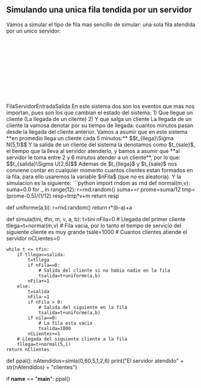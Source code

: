 ## Simulando una unica fila tendida por un servidor
Vamos a simular el tipo de fila mas sencillo de simular: una sola fila atendida por un unico servidor:
<svg version="1.1" xmlns="http://www.w3.org/2000/svg" viewBox="0 0 869 292" width="869" height="292">
  <!-- svg-source:excalidraw -->
  
  <defs>
    <style class="style-fonts">
      @font-face {
        font-family: "Virgil";
        src: url("https://excalidraw.com/Virgil.woff2");
      }
      @font-face {
        font-family: "Cascadia";
        src: url("https://excalidraw.com/Cascadia.woff2");
      }
    </style>
  </defs>
  <rect x="0" y="0" width="869" height="292" fill="#ffffff"></rect><g stroke-linecap="round"><g transform="translate(208 32) rotate(0 145.3936168128811 -0.1022211637347823)"><path d="M0 0.69 C48.75 0.43, 243.6 -0.84, 292.25 -0.9 M-1.46 0.01 C47.18 -0.18, 242.68 0.47, 291.44 0.17" stroke="#000000" stroke-width="1" fill="none"></path></g></g><mask></mask><g stroke-linecap="round"><g transform="translate(209 113) rotate(0 146.09795167664998 0.4539684267528372)"><path d="M0.72 0.16 C49.66 0.04, 244.08 0.2, 292.56 0.11 M-0.37 -0.8 C48.57 -0.78, 243.41 1.45, 291.91 1.71" stroke="#000000" stroke-width="1" fill="none"></path></g></g><mask></mask><g stroke-linecap="round"><g transform="translate(497 31) rotate(0 -0.06448622855308273 40.53771386634559)"><path d="M0.18 -0.04 C0.21 13.43, 0.77 67.45, 1.08 81.11 M-1.18 -1.11 C-1.39 12.47, -0.33 68.13, 0.17 82.18" stroke="#000000" stroke-width="1" fill="none"></path></g></g><mask></mask><g stroke-linecap="round"><g transform="translate(209 33) rotate(0 0.1598113116942983 40.010184555444866)"><path d="M0.71 -0.92 C0.73 12.34, 0.67 66.16, 0.58 79.61 M-0.37 1.22 C-0.51 14.64, -0.05 67.64, -0.07 80.94" stroke="#000000" stroke-width="1" fill="none"></path></g></g><mask></mask><g stroke-linecap="round"><g transform="translate(207 133) rotate(0 152.15371380408763 17.238804225725556)"><path d="M0.39 -0.7 C2.6 2.45, -7.75 15.06, 13.33 18.81 C34.4 22.57, 103.88 19.34, 126.82 21.84 C149.76 24.34, 143.09 33.97, 150.95 33.83 C158.81 33.69, 150.76 23.38, 173.97 21.01 C197.18 18.64, 268.39 22.43, 290.21 19.61 C312.03 16.79, 302.23 6.7, 304.89 4.09 M-0.86 1.55 C1.22 4.33, -8.49 13.25, 12.65 16.84 C33.78 20.43, 102.85 20.01, 125.96 23.07 C149.07 26.12, 143.49 35.5, 151.28 35.17 C159.07 34.84, 149.39 23.78, 172.71 21.11 C196.03 18.43, 269.13 22.09, 291.21 19.11 C313.28 16.13, 302.79 5.75, 305.16 3.23" stroke="#000000" stroke-width="1" fill="none"></path></g></g><mask></mask><g transform="translate(331 176) rotate(0 18 12.5)"><text x="0" y="18" font-family="Virgil, Segoe UI Emoji" font-size="20px" fill="#000000" text-anchor="start" style="white-space: pre;" direction="ltr">Fila</text></g><g transform="translate(708 22) rotate(0 -7 75.5)" stroke="none"><path fill="#000000" d="M 0.26,1.59 Q 0.26,1.59 -1.45,1.92 -3.17,2.24 -5.13,2.38 -7.10,2.52 -10.88,2.23 -14.66,1.94 -18.26,1.51 -21.86,1.08 -24.65,1.46 -27.43,1.84 -30.25,1.71 -33.07,1.58 -36.21,1.52 -39.35,1.46 -42.98,1.43 -46.62,1.40 -49.77,1.94 -52.92,2.49 -55.31,3.54 -57.70,4.59 -59.79,6.12 -61.88,7.64 -63.52,10.72 -65.16,13.80 -66.51,16.07 -67.87,18.34 -69.31,20.74 -70.74,23.13 -72.20,25.85 -73.65,28.56 -74.52,31.34 -75.39,34.12 -75.70,35.87 -76.02,37.63 -76.41,39.30 -76.80,40.98 -76.59,42.04 -76.38,43.10 -76.98,44.32 -77.59,45.54 -79.82,46.04 -82.05,46.55 -83.92,46.89 -85.79,47.22 -88.27,47.87 -90.76,48.53 -94.94,50.20 -99.12,51.87 -101.75,53.14 -104.38,54.40 -107.83,56.09 -111.27,57.77 -113.21,58.98 -115.15,60.19 -116.10,62.22 -117.05,64.25 -118.70,67.52 -120.35,70.78 -121.63,73.31 -122.90,75.85 -124.30,78.91 -125.70,81.98 -126.88,84.45 -128.06,86.92 -128.81,89.32 -129.57,91.72 -130.49,94.24 -131.41,96.76 -131.69,98.33 -131.97,99.90 -131.79,101.53 -131.61,103.16 -131.47,104.53 -131.32,105.90 -130.76,107.38 -130.20,108.86 -129.84,110.28 -129.48,111.69 -128.25,113.30 -127.02,114.91 -125.20,115.83 -123.37,116.74 -121.42,117.51 -119.47,118.27 -118.34,118.47 -117.20,118.68 -116.17,120.05 -115.14,121.41 -115.41,122.45 -115.69,123.48 -117.22,125.76 -118.75,128.04 -119.69,129.25 -120.62,130.46 -121.60,132.46 -122.59,134.46 -123.97,137.40 -125.35,140.34 -125.88,142.06 -126.42,143.79 -126.56,145.05 -126.70,146.30 -126.56,148.07 -126.43,149.84 -125.56,151.45 -124.70,153.06 -123.56,154.32 -122.42,155.59 -120.54,156.29 -118.67,157.00 -117.30,157.64 -115.92,158.28 -114.49,159.13 -113.06,159.99 -110.83,160.32 -108.59,160.64 -105.27,160.86 -101.95,161.08 -98.23,161.19 -94.51,161.31 -91.26,161.09 -88.02,160.87 -86.02,160.75 -84.03,160.64 -81.66,159.80 -79.28,158.96 -77.32,158.29 -75.36,157.62 -73.17,156.52 -70.99,155.43 -69.72,154.81 -68.44,154.19 -66.76,153.58 -65.09,152.97 -61.76,153.96 -58.43,154.95 -54.87,155.36 -51.31,155.78 -45.41,156.57 -39.50,157.35 -33.90,157.70 -28.29,158.04 -25.31,158.20 -22.34,158.35 -20.80,158.32 -19.26,158.29 -17.70,157.76 -16.15,157.23 -13.78,157.01 -11.42,156.79 -8.25,156.16 -5.09,155.53 -1.08,154.98 2.92,154.42 5.91,153.36 8.90,152.31 11.23,150.78 13.57,149.24 15.07,147.53 16.56,145.82 17.45,144.04 18.34,142.25 18.68,140.43 19.02,138.62 19.41,137.33 19.80,136.04 19.95,134.66 20.09,133.28 20.97,132.43 21.85,131.58 24.53,132.01 27.21,132.45 31.36,132.42 35.51,132.39 40.74,131.84 45.97,131.29 49.64,130.78 53.31,130.28 57.19,129.79 61.08,129.30 63.84,128.82 66.61,128.34 67.94,127.78 69.28,127.22 70.54,126.24 71.81,125.25 72.53,124.29 73.25,123.33 73.76,121.97 74.28,120.61 76.42,117.26 78.56,113.91 80.66,111.33 82.77,108.75 85.10,105.96 87.43,103.17 88.65,101.22 89.88,99.26 90.65,98.01 91.41,96.75 92.04,95.25 92.67,93.76 94.49,91.46 96.31,89.16 98.76,86.75 101.22,84.35 104.24,80.83 107.26,77.30 109.92,72.19 112.59,67.08 114.04,63.75 115.49,60.43 116.09,58.23 116.69,56.03 117.18,54.42 117.67,52.81 117.36,51.46 117.05,50.11 115.74,46.03 114.42,41.95 112.74,37.55 111.05,33.15 109.79,30.44 108.54,27.73 107.15,24.83 105.75,21.93 104.64,20.20 103.53,18.46 102.71,17.53 101.89,16.61 100.45,16.45 99.02,16.28 97.85,15.94 96.68,15.59 95.38,16.15 94.08,16.71 93.78,16.64 93.48,16.57 93.21,16.43 92.94,16.29 92.71,16.09 92.48,15.89 92.30,15.64 92.13,15.38 92.01,15.10 91.90,14.81 91.86,14.51 91.83,14.21 91.86,13.90 91.89,13.60 92.00,13.31 92.11,13.02 92.28,12.77 92.45,12.52 92.68,12.31 92.91,12.11 93.18,11.96 93.44,11.82 93.74,11.74 94.04,11.67 94.34,11.67 94.65,11.66 93.56,13.58 92.47,15.50 91.93,13.81 91.39,12.11 91.30,10.67 91.22,9.23 91.35,8.14 91.48,7.06 89.08,5.26 86.68,3.45 83.23,1.91 79.78,0.37 75.99,-0.95 72.19,-2.28 69.42,-3.17 66.66,-4.07 64.84,-4.72 63.01,-5.38 61.62,-5.90 60.22,-6.41 59.03,-6.88 57.83,-7.35 55.57,-7.89 53.31,-8.42 51.74,-8.60 50.16,-8.78 48.66,-8.83 47.16,-8.88 45.98,-9.17 44.79,-9.47 42.48,-9.13 40.17,-8.80 37.63,-8.62 35.10,-8.44 33.52,-8.04 31.95,-7.65 28.67,-7.82 25.39,-8.00 22.78,-7.83 20.16,-7.66 17.82,-7.61 15.47,-7.56 13.91,-7.44 12.35,-7.33 11.32,-6.96 10.28,-6.60 9.39,-5.97 8.50,-5.35 7.48,-4.17 6.46,-2.99 5.05,-1.87 3.65,-0.75 2.98,0.22 2.31,1.20 1.41,1.95 0.51,2.70 -0.45,3.22 -1.41,3.75 -0.64,3.57 0.12,3.39 -0.19,3.55 -0.50,3.72 -0.84,3.81 -1.18,3.89 -1.53,3.90 -1.89,3.90 -2.23,3.82 -2.57,3.74 -2.89,3.58 -3.20,3.41 -3.47,3.18 -3.73,2.95 -3.93,2.66 -4.14,2.37 -4.26,2.04 -4.39,1.71 -4.44,1.36 -4.48,1.01 -4.44,0.66 -4.40,0.31 -4.28,-0.01 -4.16,-0.34 -3.96,-0.63 -3.76,-0.92 -3.50,-1.16 -3.24,-1.39 -2.75,-1.62 -2.26,-1.84 -1.79,-1.88 -1.32,-1.92 -0.86,-1.80 -0.40,-1.69 -0.00,-1.43 0.39,-1.18 0.69,-0.81 0.98,-0.44 1.15,0.00 1.31,0.44 1.32,0.92 1.33,1.39 1.19,1.84 1.06,2.29 0.78,2.68 0.50,3.06 0.12,3.34 -0.26,3.61 -0.71,3.75 -1.16,3.89 -1.64,3.88 -2.11,3.87 -2.55,3.70 -3.00,3.54 -3.37,3.24 -3.74,2.95 -3.99,2.55 -4.25,2.15 -4.36,1.69 -4.47,1.23 -4.43,0.76 -4.40,0.28 -4.21,-0.14 -4.02,-0.58 -3.70,-0.93 -3.39,-1.28 -2.98,-1.51 -2.56,-1.75 -2.10,-1.84 -1.63,-1.92 -1.16,-1.86 -0.69,-1.80 -0.27,-1.59 0.14,-1.37 0.48,-1.04 0.81,-0.70 1.02,-0.28 1.23,0.13 1.30,0.60 1.36,1.07 1.27,1.54 1.18,2.00 0.95,2.42 0.71,2.83 0.36,3.14 0.01,3.46 0.06,3.42 0.12,3.39 -0.19,3.55 -0.50,3.72 -0.84,3.81 -1.18,3.89 -1.53,3.90 -1.89,3.90 -2.23,3.82 -2.57,3.74 -2.89,3.58 -3.20,3.41 -3.47,3.18 -3.73,2.95 -3.93,2.66 -4.14,2.37 -4.26,2.04 -4.39,1.71 -4.44,1.37 -4.48,1.02 -4.44,0.66 -4.40,0.31 -4.28,-0.01 -4.16,-0.34 -3.96,-0.63 -3.76,-0.92 -3.50,-1.16 -3.24,-1.39 -4.14,-1.11 -5.04,-0.83 -3.55,-1.51 -2.05,-2.20 -0.38,-3.65 1.27,-5.10 2.17,-5.82 3.08,-6.55 4.22,-7.53 5.36,-8.50 7.36,-9.40 9.36,-10.30 10.80,-10.55 12.24,-10.79 13.78,-10.76 15.33,-10.74 17.60,-10.89 19.86,-11.04 22.69,-11.35 25.52,-11.67 28.27,-11.63 31.01,-11.59 32.81,-12.03 34.60,-12.48 37.28,-12.93 39.96,-13.38 41.28,-13.41 42.61,-13.44 45.02,-13.14 47.43,-12.84 49.05,-12.71 50.66,-12.57 52.36,-12.32 54.06,-12.06 56.79,-11.57 59.53,-11.09 60.61,-10.51 61.70,-9.93 62.96,-9.33 64.21,-8.73 65.94,-8.12 67.66,-7.51 70.52,-6.76 73.38,-6.02 77.43,-4.85 81.47,-3.69 85.64,-2.06 89.81,-0.44 93.16,2.49 96.51,5.43 96.65,7.32 96.78,9.20 96.31,10.93 95.83,12.65 94.96,14.68 94.08,16.71 93.78,16.64 93.48,16.57 93.21,16.43 92.94,16.29 92.71,16.09 92.48,15.89 92.30,15.64 92.13,15.38 92.01,15.10 91.90,14.81 91.86,14.51 91.83,14.21 91.86,13.90 91.89,13.60 92.00,13.31 92.11,13.03 92.28,12.77 92.45,12.52 92.68,12.31 92.90,12.11 93.17,11.96 93.44,11.82 93.74,11.74 94.04,11.67 94.34,11.67 94.65,11.66 94.03,11.65 93.42,11.64 94.98,11.30 96.54,10.96 98.18,11.61 99.82,12.27 100.99,12.62 102.15,12.97 103.29,13.73 104.43,14.50 105.19,15.68 105.95,16.87 107.20,18.73 108.45,20.60 109.91,23.48 111.37,26.36 112.76,29.14 114.16,31.91 116.00,36.36 117.85,40.81 119.36,46.05 120.88,51.29 120.79,52.53 120.70,53.78 120.09,55.27 119.48,56.77 118.86,59.18 118.24,61.59 116.80,65.05 115.36,68.51 112.58,73.96 109.81,79.40 106.79,83.12 103.77,86.84 101.48,89.31 99.20,91.78 97.61,93.92 96.03,96.06 95.09,97.37 94.14,98.67 93.26,99.73 92.38,100.80 91.09,102.95 89.79,105.10 87.54,107.92 85.29,110.74 83.39,113.23 81.48,115.72 79.59,118.90 77.71,122.08 76.86,123.90 76.02,125.71 74.89,126.82 73.77,127.93 72.06,129.09 70.35,130.25 68.74,130.71 67.12,131.16 64.30,131.69 61.47,132.23 57.62,132.78 53.76,133.33 50.05,133.92 46.34,134.52 40.96,135.19 35.58,135.87 31.00,136.02 26.43,136.17 25.04,135.34 23.65,134.52 23.23,135.90 22.82,137.28 22.28,138.24 21.74,139.20 21.25,141.32 20.75,143.45 19.68,145.53 18.62,147.61 16.86,149.57 15.10,151.54 12.48,153.24 9.86,154.95 6.60,156.11 3.35,157.27 -0.56,157.86 -4.48,158.45 -7.79,159.17 -11.09,159.89 -13.15,160.14 -15.20,160.39 -17.26,160.96 -19.32,161.53 -20.90,161.39 -22.47,161.24 -25.46,161.13 -28.45,161.03 -34.17,160.74 -39.89,160.46 -45.77,159.77 -51.64,159.08 -55.50,158.74 -59.35,158.40 -63.30,157.82 -67.25,157.24 -68.48,157.60 -69.71,157.96 -72.06,159.16 -74.41,160.37 -76.36,161.04 -78.30,161.72 -81.07,162.70 -83.83,163.68 -85.80,163.78 -87.78,163.89 -91.17,164.19 -94.56,164.49 -98.33,164.47 -102.11,164.46 -105.60,164.37 -109.10,164.28 -112.07,163.88 -115.04,163.49 -116.40,162.64 -117.75,161.80 -118.87,161.14 -119.98,160.49 -122.62,159.50 -125.25,158.52 -126.59,157.16 -127.94,155.79 -128.99,154.23 -130.04,152.67 -130.08,151.43 -130.12,150.19 -130.36,147.93 -130.61,145.67 -130.28,144.21 -129.96,142.75 -129.41,140.79 -128.85,138.83 -127.67,135.80 -126.48,132.78 -125.49,130.20 -124.50,127.63 -122.77,125.52 -121.04,123.41 -119.64,122.91 -118.24,122.40 -119.44,121.99 -120.63,121.59 -122.82,120.90 -125.01,120.22 -127.51,119.09 -130.01,117.96 -131.25,116.52 -132.50,115.08 -132.88,113.75 -133.26,112.43 -133.41,111.22 -133.56,110.02 -134.19,108.05 -134.82,106.08 -134.78,104.72 -134.74,103.37 -134.81,101.31 -134.88,99.25 -134.39,97.56 -133.90,95.86 -133.00,93.39 -132.10,90.92 -131.29,88.35 -130.47,85.78 -129.31,83.33 -128.14,80.87 -126.73,77.75 -125.33,74.64 -124.06,72.09 -122.79,69.55 -121.16,66.27 -119.53,63.00 -118.18,60.48 -116.82,57.95 -114.70,56.56 -112.57,55.16 -109.15,53.42 -105.73,51.69 -103.03,50.31 -100.33,48.94 -96.02,47.11 -91.71,45.28 -89.11,44.45 -86.50,43.63 -84.52,43.20 -82.53,42.76 -81.21,42.95 -79.89,43.15 -79.87,41.67 -79.85,40.20 -79.34,38.61 -78.83,37.03 -78.36,35.18 -77.90,33.33 -76.94,30.32 -75.98,27.32 -74.50,24.55 -73.01,21.77 -71.58,19.38 -70.15,16.98 -68.81,14.75 -67.48,12.51 -65.50,9.04 -63.52,5.56 -61.15,3.85 -58.78,2.14 -56.09,0.98 -53.40,-0.16 -50.00,-0.75 -46.61,-1.34 -42.96,-1.33 -39.31,-1.32 -36.13,-1.28 -32.95,-1.25 -30.39,-1.15 -27.82,-1.05 -24.69,-1.49 -21.56,-1.93 -18.01,-1.59 -14.46,-1.24 -10.89,-1.06 -7.32,-0.88 -5.52,-0.98 -3.72,-1.09 -1.99,-1.34 -0.26,-1.59 -0.07,-1.60 0.12,-1.61 0.31,-1.57 0.50,-1.53 0.68,-1.45 0.85,-1.36 1.00,-1.24 1.16,-1.12 1.27,-0.96 1.39,-0.81 1.47,-0.63 1.54,-0.45 1.58,-0.26 1.61,-0.07 1.59,0.12 1.58,0.31 1.52,0.50 1.46,0.68 1.35,0.85 1.25,1.01 1.11,1.15 0.97,1.28 0.80,1.38 0.63,1.48 0.45,1.53 0.26,1.59 0.26,1.59 L 0.26,1.59 Z"></path></g><g transform="translate(651 88) rotate(0 40 12.5)"><text x="0" y="18" font-family="Virgil, Segoe UI Emoji" font-size="20px" fill="#000000" text-anchor="start" style="white-space: pre;" direction="ltr">Servidor</text></g><g stroke-linecap="round"><g transform="translate(61 146) rotate(0 72.63154502771796 -39.875104850884526)"><path d="M-1.1 -1.11 C7.52 -12.02, 27.52 -51.83, 52.1 -65.09 C76.68 -78.35, 130.46 -78.13, 146.36 -80.67 M0.53 0.92 C8.97 -9.92, 27.08 -50.77, 51.2 -64.12 C75.32 -77.47, 129.12 -76.11, 145.26 -79.17" stroke="#000000" stroke-width="1" fill="none"></path></g><g transform="translate(61 146) rotate(0 72.63154502771796 -39.875104850884526)"><path d="M116.25 -66.24 C125.27 -71.47, 136.66 -73.8, 146.41 -78.66 M118.08 -66.43 C128.2 -70.28, 136.58 -75.28, 146.01 -79.39" stroke="#000000" stroke-width="1" fill="none"></path></g><g transform="translate(61 146) rotate(0 72.63154502771796 -39.875104850884526)"><path d="M114.4 -86.67 C124.1 -85.1, 136.1 -80.64, 146.41 -78.66 M116.22 -86.87 C127.07 -83.77, 136.09 -81.81, 146.01 -79.39" stroke="#000000" stroke-width="1" fill="none"></path></g></g><mask></mask><g transform="translate(10 173) rotate(0 41.5 12.5)"><text x="0" y="18" font-family="Virgil, Segoe UI Emoji" font-size="20px" fill="#000000" text-anchor="start" style="white-space: pre;" direction="ltr">Entrada</text></g><g stroke-linecap="round" transform="translate(222 45) rotate(0 25.5 27.5)"><path d="M12.75 0 M12.75 0 C19.08 0.08, 27.53 0.14, 38.25 0 M12.75 0 C19.09 0.88, 26.87 -0.76, 38.25 0 M38.25 0 C46.63 1.99, 49.78 4.8, 51 12.75 M38.25 0 C48.86 -1.21, 50.18 5.08, 51 12.75 M51 12.75 C52.42 20.65, 51.79 28.94, 51 42.25 M51 12.75 C51.63 20.48, 50.49 26.74, 51 42.25 M51 42.25 C51.36 49.57, 48.71 54.71, 38.25 55 M51 42.25 C52.16 52.51, 45.56 53.12, 38.25 55 M38.25 55 C28.44 56.8, 19.36 56.1, 12.75 55 M38.25 55 C33.18 55.76, 26.7 55.68, 12.75 55 M12.75 55 C2.71 55.21, 0.82 51.29, 0 42.25 M12.75 55 C2.99 53.26, 1.98 50.05, 0 42.25 M0 42.25 C-1.31 34.17, 0.05 24.05, 0 12.75 M0 42.25 C-0.01 32.3, 1 22.64, 0 12.75 M0 12.75 C-1.13 2.26, 2.36 -1.66, 12.75 0 M0 12.75 C2.08 2.11, 5.16 0.79, 12.75 0" stroke="#000000" stroke-width="1" fill="none"></path></g><g stroke-linecap="round" transform="translate(298 46) rotate(0 27.5 26.5)"><path d="M13.25 0 M13.25 0 C20.28 1.74, 29.21 -0.55, 41.75 0 M13.25 0 C22.15 0.02, 29.6 0.93, 41.75 0 M41.75 0 C49.54 -1.64, 55.63 5.73, 55 13.25 M41.75 0 C49.4 -1.56, 57.22 2.12, 55 13.25 M55 13.25 C56.17 24.41, 55.98 32.74, 55 39.75 M55 13.25 C55.21 22.82, 54.25 31.1, 55 39.75 M55 39.75 C56.72 47.97, 51.12 54.66, 41.75 53 M55 39.75 C54.67 47.36, 52.37 53.34, 41.75 53 M41.75 53 C31.56 52.46, 20.71 54.47, 13.25 53 M41.75 53 C33.97 51.88, 28.98 51.78, 13.25 53 M13.25 53 C5.21 53.69, 1.11 48.98, 0 39.75 M13.25 53 C5.4 51.81, 1.13 48.12, 0 39.75 M0 39.75 C-1.45 33.21, -1.67 30.29, 0 13.25 M0 39.75 C-0.58 30.47, 1.02 19.24, 0 13.25 M0 13.25 C0.77 5.02, 3.58 -0.8, 13.25 0 M0 13.25 C0.97 5.91, 4.12 -1.25, 13.25 0" stroke="#000000" stroke-width="1" fill="none"></path></g><g stroke-linecap="round" transform="translate(428 48) rotate(0 28 26.5)"><path d="M13.25 0 M13.25 0 C24.42 0.51, 32.86 -1.54, 42.75 0 M13.25 0 C25.47 -0.22, 35.49 0.7, 42.75 0 M42.75 0 C51.88 1.07, 56.45 3.21, 56 13.25 M42.75 0 C51.45 -0.42, 54.97 6.31, 56 13.25 M56 13.25 C53.96 17.94, 57.66 24.1, 56 39.75 M56 13.25 C56.29 22.67, 55.57 31.73, 56 39.75 M56 39.75 C55.6 46.68, 50.76 52.27, 42.75 53 M56 39.75 C54.21 47.3, 49.54 54.6, 42.75 53 M42.75 53 C29.95 54.76, 22 52.34, 13.25 53 M42.75 53 C32.36 53.3, 23.42 52.75, 13.25 53 M13.25 53 C3.33 51.37, -0.2 49.23, 0 39.75 M13.25 53 C4.01 51.54, 0.3 50.66, 0 39.75 M0 39.75 C-0.11 27.96, 1.64 18.38, 0 13.25 M0 39.75 C-0.01 29.22, 0.96 19.67, 0 13.25 M0 13.25 C1.35 2.92, 5.05 -0.7, 13.25 0 M0 13.25 C-1.66 2.99, 5.11 -1.02, 13.25 0" stroke="#000000" stroke-width="1" fill="none"></path></g><g stroke-linecap="round"><g transform="translate(394 20) rotate(0 -7.412559561897066 11.487387666571891)"><path d="M-0.99 0.88 C-3.31 4.26, -12.64 17.85, -15.07 21.43 M0.7 0.3 C-1.61 4.34, -12.73 19.36, -15.52 22.67" stroke="#000000" stroke-width="1" fill="none"></path></g></g><mask></mask><g stroke-linecap="round"><g transform="translate(407.41255956189707 20.512612333428137) rotate(0 -7.935028621926904 10.381831876747313)"><path d="M0.78 -0.15 C-1.91 3.26, -13.83 17.26, -16.65 21.02 M-0.27 -1.28 C-2.53 2.21, -11.5 18.46, -14.28 22.04" stroke="#000000" stroke-width="1" fill="none"></path></g></g><mask></mask><g stroke-linecap="round"><g transform="translate(387.41255956189707 101.51261233342815) rotate(0 -7.986923142243182 10.883000779617575)"><path d="M-0.65 0.44 C-3.53 3.78, -13.74 17.58, -16.15 21.09 M1.2 -0.38 C-1.93 3.6, -14.41 18.32, -17.18 22.15" stroke="#000000" stroke-width="1" fill="none"></path></g></g><mask></mask><g stroke-linecap="round"><g transform="translate(401.41255956189707 100.51261233342811) rotate(0 -7.767727270219474 11.684974984340371)"><path d="M0.79 1.11 C-1.95 4.63, -12.91 18.02, -15.59 21.47 M-0.26 0.64 C-3.19 4.29, -13.75 19, -16.32 22.73" stroke="#000000" stroke-width="1" fill="none"></path></g></g><mask></mask><g stroke-linecap="round"><g transform="translate(501 67) rotate(0 42.66494063368068 11.956403825059539)"><path d="M0.96 -1.01 C9.8 -0.23, 39.42 -0.74, 53.48 3.59 C67.54 7.91, 79.86 21.48, 85.32 24.92 M0.01 1.08 C8.69 2.11, 38.75 1.24, 52.78 4.91 C66.82 8.57, 78.56 19.64, 84.2 23.06" stroke="#000000" stroke-width="1" fill="none"></path></g><g transform="translate(501 67) rotate(0 42.66494063368068 11.956403825059539)"><path d="M64 18.65 C71.2 18.39, 79.64 21.65, 84.56 21.52 M65.6 18.32 C72.47 20.31, 77.85 21.99, 84.21 22.44" stroke="#000000" stroke-width="1" fill="none"></path></g><g transform="translate(501 67) rotate(0 42.66494063368068 11.956403825059539)"><path d="M71.68 7.92 C76.18 11.36, 82.02 18.26, 84.56 21.52 M73.28 7.59 C77.45 13.33, 80.13 18.79, 84.21 22.44" stroke="#000000" stroke-width="1" fill="none"></path></g></g><mask></mask><g stroke-linecap="round"><g transform="translate(691 182) rotate(0 35.418041656879495 42.34825631987304)"><path d="M-1.06 0.29 C-2.11 12.48, -19.78 59.9, -5.93 73.85 C7.92 87.8, 67.43 82.23, 82.05 83.99 M0.59 -0.6 C-0.56 11.71, -19.77 60.99, -6.32 75.3 C7.13 89.62, 66.6 83.57, 81.3 85.3" stroke="#000000" stroke-width="1" fill="none"></path></g><g transform="translate(691 182) rotate(0 35.418041656879495 42.34825631987304)"><path d="M53.5 97.07 C62.09 92.3, 71.71 88.56, 81.95 84.16 M53.12 95.26 C61.23 92.41, 72.15 88.24, 80.96 85.14" stroke="#000000" stroke-width="1" fill="none"></path></g><g transform="translate(691 182) rotate(0 35.418041656879495 42.34825631987304)"><path d="M53.7 76.55 C62.34 78.59, 71.9 81.65, 81.95 84.16 M53.32 74.74 C61.38 78.53, 72.23 81, 80.96 85.14" stroke="#000000" stroke-width="1" fill="none"></path></g></g><mask></mask><g transform="translate(797 257) rotate(0 31 12.5)"><text x="0" y="18" font-family="Virgil, Segoe UI Emoji" font-size="20px" fill="#000000" text-anchor="start" style="white-space: pre;" direction="ltr">Salida</text></g></svg>
En este sistema dos son los eventos que mas nos importan, pues son los que cambian el estado del sistema:
1) Que llegue un cliente (La llegada de un cliente)
2) Y que salga un cliente
La llegada de un cliente la vamosa denotar por su tiempo de llegada: cuantos minutos pasan desde la llegada del cliente anterior. Vamos a asumir que en este sistema **en promedio llega un cliente cada 5 minutos:**
$$t_{llega}\Sigma N(5,1)$$
Y la salida de un cliente del sistema la denotamos como $t_{sale}$, el tiempo que la lleva al servidor atenderlo, y bamos a asumir que **al servidor le toma entre 2 y 6 minutos atender a un cliente**, por lo que:
$$t_{salida}\Sigma U[2,6]$$
Ademas de $t_{llega}$ y $t_{sale}$ nos conviene contar en cualquier momento cuantos clientes estan formados en la fila, para ello usaremos la variable $nFila$ (que no es aleatoria).
Y la simulacion es la siguiente:
```python
import rndom as rnd
def normal(m,v):
	suma=0.0
	for _ in range(12):
		r=rnd.random()
		suma+=r
	prome=suma/12
	tmp=(prome-0.5)/(1/12)
	resp=tmp*v+m
	return resp

def uniforme(a,b):
	r=rnd.random()
	return r*(b-a)+a

def simula(tini, tfin, m, v, a, b):
	t=tini
	nFila=0
	# Llegada del primer cliente
	tllega=t+normal(m,v)
	# Fila vacia, por lo tanto el tiempo de servicio del siguiente cliente es muy grande
	tsale=1000
	# Cuantos clientes atiende el servidor
	nCLientes=0

	while t <= tfin:
		if tllega<=salida:
			t=tllega
			if nFila==0:
				# Salida del cliente si no habia nadie en la fila
				tsalida=t+uniforme(a,b)
			nFila+=1
		else:
			t=salida
			nFila-=1
			if nFila > 0:
				# Salida del siguiente en la fila
				tsalida=t+uniforme(a,b)
			if nila==0:
				# La fila esta vacia
				tsalida=1000
			nCLientes+=1
		# Llegada del siguiente cliente a la fila
		tllega=t+normal(5,1)
	return nClientes

def ppal():
	nAtendidos=simla(0,60,5,1,2,6)
	print("El servidor atendido" + str(nAtendidos) + "clientes")

if  __name__ == "__main__":
	ppal()
```
